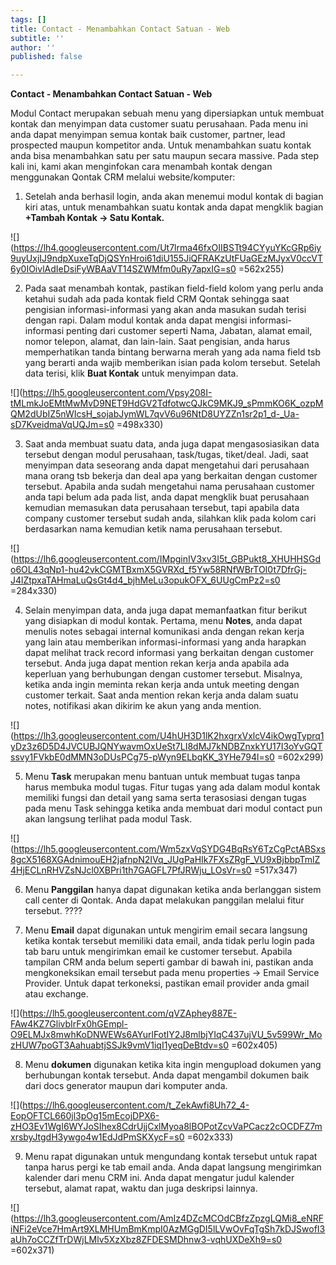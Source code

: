 ```yaml
---
tags: []
title: Contact - Menambahkan Contact Satuan - Web
subtitle: ''
author: ''
published: false

---
```

**Contact - Menambahkan Contact Satuan - Web**

Modul Contact merupakan sebuah menu yang dipersiapkan untuk membuat kontak dan menyimpan data customer suatu perusahaan. Pada menu ini anda dapat menyimpan semua kontak baik customer, partner, lead prospected maupun kompetitor anda. Untuk menambahkan suatu kontak anda bisa menambahkan satu per satu maupun secara massive. Pada step kali ini, kami akan menginfokan cara menambah kontak dengan menggunakan Qontak CRM melalui website/komputer:

1. Setelah anda berhasil login, anda akan menemui modul kontak di bagian kiri atas, untuk menambahkan suatu kontak anda dapat mengklik bagian **+Tambah Kontak -> Satu Kontak.**

![](https://lh4.googleusercontent.com/Ut7lrma46fxOIIBSTt94CYyuYKcGRp6iy9uyUxjIJ9ndpXuxeTqDjQSYnHroi61diU155JiQFRAKzUtFUaGEzMJyxV0ccVT6y0IOivlAdIeDsiFyWBAaVT14SZWMfm0uRy7apxIG=s0 =562x255)

2. Pada saat menambah kontak, pastikan field-field kolom yang perlu anda ketahui sudah ada pada kontak field CRM Qontak sehingga saat pengisian informasi-informasi yang akan anda masukan sudah terisi dengan rapi. Dalam modul kontak anda dapat mengisi informasi-informasi penting dari customer seperti Nama, Jabatan, alamat email, nomor telepon, alamat, dan lain-lain. Saat pengisian, anda harus memperhatikan tanda bintang berwarna merah yang ada nama field tsb yang berarti anda wajib memberikan isian pada kolom tersebut. Setelah data terisi, klik **Buat Kontak** untuk menyimpan data.

![](https://lh5.googleusercontent.com/Vpsy208I-tMLmkJoEMtMwMvD9NET9HdGV2TdfotwcQJkC9MKJ9_sPmmKO6K_ozpMQM2dUbIZ5nWIcsH_sojabJymWL7qvV6u96NtD8UYZZn1sr2p1_d-_Ua-sD7KveidmaVqUQJm=s0 =498x330)

3. Saat anda membuat suatu data, anda juga dapat mengasosiasikan data tersebut dengan modul perusahaan, task/tugas, tiket/deal. Jadi, saat menyimpan data seseorang anda dapat mengetahui dari perusahaan mana orang tsb bekerja dan deal apa yang berkaitan dengan customer tersebut. Apabila anda sudah mengetahui nama perusahaan customer anda tapi belum ada pada list, anda dapat mengklik buat perusahaan kemudian memasukan data perusahaan tersebut, tapi apabila data company customer tersebut sudah anda, silahkan klik pada kolom cari berdasarkan nama kemudian ketik nama perusahaan tersebut.

![](https://lh6.googleusercontent.com/IMpginIV3xv3I5t_GBPukt8_XHUHHSGdo6OL43qNp1-hu42vkCGMTBxmX5GVRXd_f5Yw58RNfWBrTOI0t7DfrGj-J4lZtpxaTAHmaLuQsGt4d4_bjhMeLu3opukOFX_6UUgCmPz2=s0 =284x330)

4. Selain menyimpan data, anda juga dapat memanfaatkan fitur berikut yang disiapkan di modul kontak. Pertama, menu **Notes**, anda dapat menulis notes sebagai internal komunikasi anda dengan rekan kerja yang lain atau memberikan informasi-informasi yang anda harapkan dapat melihat track record informasi yang berkaitan dengan customer tersebut. Anda juga dapat mention rekan kerja anda apabila ada keperluan yang berhubungan dengan customer tersebut. Misalnya, ketika anda ingin meminta rekan kerja anda untuk meeting dengan customer terkait. Saat anda mention rekan kerja anda dalam suatu notes, notifikasi akan dikirim ke akun yang anda mention.

![](https://lh3.googleusercontent.com/U4hUH3D1lK2hxgrxVxlcV4ikOwgTyprq1yDz3z6D5D4JVCUBJQNYwavmOxUeSt7LI8dMJ7kNDBZnxkYU17I3oYvGQTssvy1FVkbE0dMMN3oDUsPCg75-pWyn9ELbqKK_3YHe794l=s0 =602x299)

5. Menu **Task** merupakan menu bantuan untuk membuat tugas tanpa harus membuka modul tugas. Fitur tugas yang ada dalam modul kontak memiliki fungsi dan detail yang sama serta terasosiasi dengan tugas pada menu Task sehingga ketika anda membuat dari modul contact pun akan langsung terlihat pada modul Task.

![](https://lh5.googleusercontent.com/Wm5zxVqSYDG4BqRsY6TzCgPctABSxs8gcX5168XGAdnimouEH2jafnpN2IVq_JUgPaHIk7FXsZRgF_VU9xBjbbpTmlZ4HjECLnRHVZsNJcl0XBPri1th7GAGFL7PfJRWju_LOsVr=s0 =517x347)

6. Menu **Panggilan** hanya dapat digunakan ketika anda berlanggan sistem call center di Qontak. Anda dapat melakukan panggilan melalui fitur tersebut. ????

7. Menu **Email** dapat digunakan untuk mengirim email secara langsung ketika kontak tersebut memiliki data email, anda tidak perlu login pada tab baru untuk mengirimkan email ke customer tersebut. Apabila tampilan CRM anda belum seperti gambar di bawah ini, pastikan anda mengkoneksikan email tersebut pada menu properties -> Email Service Provider. Untuk dapat terkoneksi, pastikan email provider anda gmail atau exchange.

![](https://lh5.googleusercontent.com/qVZAphey887E-FAw4KZ7GlivbIrFx0hGEmpl-O9ELMJx8mwhKoDNWEWs6AYurlFotIY2J8mlbjYIqC437ujVU_5v599Wr_MozHUW7poGT3AahuabtjSSJk9vmV1iqI1yeqDeBtdv=s0 =602x405)

8. Menu **dokumen** digunakan ketika kita ingin mengupload dokumen yang berhubungan kontak tersebut. Anda dapat mengambil dokumen baik dari docs generator maupun dari komputer anda.

![](https://lh6.googleusercontent.com/t_ZekAwfi8Uh72_4-EopOFTCL660jl3pOg15mEcojDPX6-zHO3Ev1WgI6WYJoSIhex8CdrUjjCxlMyoa8lBOPotZcvVaPCacz2cOCDFZ7mxrsbyJtgdH3ywgo4w1EdJdPmSKXycF=s0 =602x333)

9. Menu rapat digunakan untuk mengundang kontak tersebut untuk rapat tanpa harus pergi ke tab email anda. Anda dapat langsung mengirimkan kalender dari menu CRM ini. Anda dapat mengatur judul kalender tersebut, alamat rapat, waktu dan juga deskripsi lainnya.

![](https://lh3.googleusercontent.com/AmIz4DZcMCOdCBfzZpzgLQMi8_eNRFiNFi2eVce7HmArt9XLMHUmBmKmpI0AzMGgDI5lLVwOvFqTgSh7kDJSwofI3aUh7oCCZfTrDWjLMlv5XzXbz8ZFDESMDhnw3-vqhUXDeXh9=s0 =602x371)